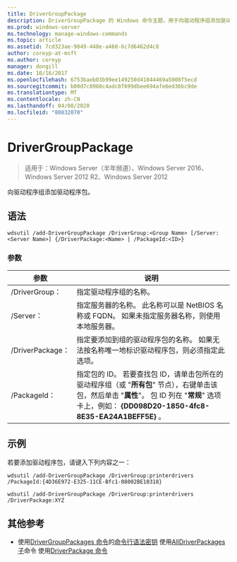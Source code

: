 ```yaml
---
title: DriverGroupPackage
description: DriverGroupPackage 的 Windows 命令主题，用于向驱动程序组添加驱动程序包。
ms.prod: windows-server
ms.technology: manage-windows-commands
ms.topic: article
ms.assetid: 7cd323ae-9049-448e-a460-6c7d6462d4c8
author: coreyp-at-msft
ms.author: coreyp
manager: dongill
ms.date: 10/16/2017
ms.openlocfilehash: 6753baeb03b99ee149250d41844469a5008f5ecd
ms.sourcegitcommit: b00d7c8968c4adc8f699dbee694afe6ed36bc9de
ms.translationtype: MT
ms.contentlocale: zh-CN
ms.lasthandoff: 04/08/2020
ms.locfileid: "80832070"
---
```

# <a name="add-drivergrouppackage"></a>DriverGroupPackage

>适用于：Windows Server（半年频道）、Windows Server 2016、Windows Server 2012 R2、Windows Server 2012

向驱动程序组添加驱动程序包。

## <a name="syntax"></a>语法
```
wdsutil /add-DriverGroupPackage /DriverGroup:<Group Name> [/Server:<Server Name>] {/DriverPackage:<Name> | /PackageId:<ID>}
```
### <a name="parameters"></a>参数

|         参数         |                                                                                                                                               说明                                                                                                                                               |
|---------------------------|---------------------------------------------------------------------------------------------------------------------------------------------------------------------------------------------------------------------------------------------------------------------------------------------------------|
| /DriverGroup：<Group Name> |                                                                                                                                 指定驱动程序组的名称。                                                                                                                                 |
|   /Server：<Server name>   |                                                                                  指定服务器的名称。 此名称可以是 NetBIOS 名称或 FQDN。 如果未指定服务器名称，则使用本地服务器。                                                                                  |
|   /DriverPackage：<Name>   |                                                                      指定要添加到组的驱动程序包的名称。 如果无法按名称唯一地标识驱动程序包，则必须指定此选项。                                                                       |
|      /PackageId：<ID>      | 指定包的 ID。 若要查找包 ID，请单击包所在的驱动程序组（或 "**所有包**" 节点），右键单击该包，然后单击 "**属性**"。 包 ID 列在 "**常规**" 选项卡上，例如： **{DD098D20-1850-4fc8-8E35-EA24A1BEFF5E}** 。 |

## <a name="examples"></a><a name=BKMK_examples></a>示例
若要添加驱动程序包，请键入下列内容之一：
```
wdsutil /add-DriverGroupPackage /DriverGroup:printerdrivers /PackageId:{4D36E972-E325-11CE-Bfc1-08002BE10318}
```
```
wdsutil /add-DriverGroupPackage /DriverGroup:printerdrivers /DriverPackage:XYZ
```
## <a name="additional-references"></a>其他参考
- 使用[DriverGroupPackages 命令](using-the-add-drivergrouppackages-command.md)的[命令行语法密钥](command-line-syntax-key.md)
使用[AllDriverPackages 子](using-the-add-alldriverpackages-subcommand.md)命令
使用[DriverPackage 命令](using-the-add-driverpackage-command.md)

